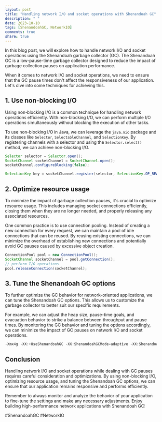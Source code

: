 ```yaml
---
layout: post
title: "Handling network I/O and socket operations with Shenandoah GC"
description: " "
date: 2023-10-10
tags: [ShenandoahGC, NetworkIO]
comments: true
share: true
---
```


In this blog post, we will explore how to handle network I/O and socket operations using the Shenandoah garbage collector (GC). The Shenandoah GC is a low-pause-time garbage collector designed to reduce the impact of garbage collection pauses on application performance.

When it comes to network I/O and socket operations, we need to ensure that the GC pause times don't affect the responsiveness of our application. Let's dive into some techniques for achieving this.

## 1. Use non-blocking I/O

Using non-blocking I/O is a common technique for handling network operations efficiently. With non-blocking I/O, we can perform multiple I/O operations simultaneously without blocking the execution of other tasks.

To use non-blocking I/O in Java, we can leverage the `java.nio` package and its classes like `Selector`, `SelectableChannel`, and `SelectionKey`. By registering channels with a selector and using the `Selector.select()` method, we can achieve non-blocking I/O.

```java
Selector selector = Selector.open();
SocketChannel socketChannel = SocketChannel.open();
socketChannel.configureBlocking(false);

SelectionKey key = socketChannel.register(selector, SelectionKey.OP_READ);
```

## 2. Optimize resource usage

To minimize the impact of garbage collection pauses, it's crucial to optimize resource usage. This includes managing socket connections efficiently, closing them when they are no longer needed, and properly releasing any associated resources.

One common practice is to use connection pooling. Instead of creating a new connection for every request, we can maintain a pool of idle connections that can be reused. By reusing existing connections, we can minimize the overhead of establishing new connections and potentially avoid GC pauses caused by excessive object creation.

```java
ConnectionPool pool = new ConnectionPool();
SocketChannel socketChannel = pool.getConnection();
// perform I/O operations
pool.releaseConnection(socketChannel);
```

## 3. Tune the Shenandoah GC options

To further optimize the GC behavior for network-oriented applications, we can tune the Shenandoah GC options. This allows us to customize the garbage collector to better suit our specific requirements.

For example, we can adjust the heap size, pause-time goals, and evacuation behavior to strike a balance between throughput and pause times. By monitoring the GC behavior and tuning the options accordingly, we can minimize the impact of GC pauses on network I/O and socket operations.

```java
-Xmx4g -XX:+UseShenandoahGC -XX:ShenandoahGCMode=adaptive -XX:ShenandoahGarbageThreshold=80
```

## Conclusion

Handling network I/O and socket operations while dealing with GC pauses requires careful consideration and optimizations. By using non-blocking I/O, optimizing resource usage, and tuning the Shenandoah GC options, we can ensure that our application remains responsive and performs efficiently.

Remember to always monitor and analyze the behavior of your application to fine-tune the settings and make any necessary adjustments. Enjoy building high-performance network applications with Shenandoah GC!

\#ShenandoahGC #NetworkIO